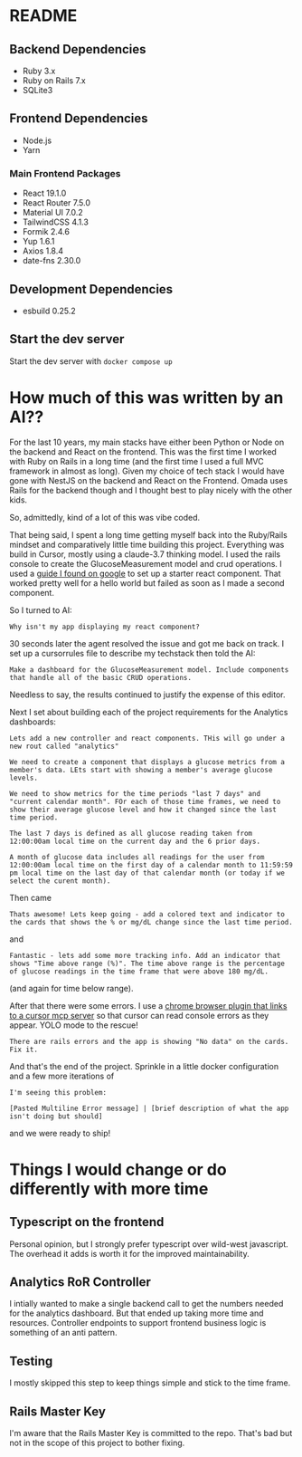 # README

## Backend Dependencies

- Ruby 3.x
- Ruby on Rails 7.x
- SQLite3

## Frontend Dependencies

- Node.js
- Yarn

### Main Frontend Packages

- React 19.1.0
- React Router 7.5.0
- Material UI 7.0.2
- TailwindCSS 4.1.3
- Formik 2.4.6
- Yup 1.6.1
- Axios 1.8.4
- date-fns 2.30.0

## Development Dependencies

- esbuild 0.25.2

## Start the dev server

Start the dev server with `docker compose up`

# How much of this was written by an AI??

For the last 10 years, my main stacks have either been Python or Node on the backend and React on the frontend. This was the
first time I worked with Ruby on Rails in a long time (and the first time I used a full MVC framework in almost as long). Given my
choice of tech stack I would have gone with NestJS on the backend and React on the Frontend. Omada uses Rails for the backend
though and I thought best to play nicely with the other kids.

So, admittedly, kind of a lot of this was vibe coded.

That being said, I spent a long time getting myself back into the Ruby/Rails mindset and comparatively little time building
this project. Everything was build in Cursor, mostly using a claude-3.7 thinking model. I used the rails console to create
the GlucoseMeasurement model and crud operations. I used a [guide I found on google](https://rubyroidlabs.com/blog/2023/11/how-to-use-ruby-on-rails-with-react-in-2024/) to set up a starter react component. That worked pretty well for a hello world but failed as soon as I made a second component.

So I turned to AI:

```
Why isn't my app displaying my react component?
```

30 seconds later the agent resolved the issue and got me back on track. I set up a cursorrules file to describe my techstack then told the AI:

```
Make a dashboard for the GlucoseMeasurement model. Include components that handle all of the basic CRUD operations.
```

Needless to say, the results continued to justify the expense of this editor.

Next I set about building each of the project requirements for the Analytics dashboards:

```
Lets add a new controller and react components. THis will go under a new rout called "analytics"

We need to create a component that displays a glucose metrics from a member's data. LEts start with showing a member's average glucose levels.

We need to show metrics for the time periods "last 7 days" and "current calendar month". FOr each of those time frames, we need to show their average glucose level and how it changed since the last time period.

The last 7 days is defined as all glucose reading taken from 12:00:00am local time on the current day and the 6 prior days.

A month of glucose data includes all readings for the user from 12:00:00am local time on the first day of a calendar month to 11:59:59 pm local time on the last day of that calendar month (or today if we select the curent month).
```

Then came

```
Thats awesome! Lets keep going - add a colored text and indicator to the cards that shows the % or mg/dL change since the last time period.
```

and

```
Fantastic - lets add some more tracking info. Add an indicator that shows "Time above range (%)". The time above range is the percentage of glucose readings in the time frame that were above 180 mg/dL.
```

(and again for time below range).

After that there were some errors. I use a [chrome browser plugin that links to a cursor mcp server](https://browsertools.agentdesk.ai/installation) so that cursor can read console errors as they appear. YOLO mode to the rescue!

```
There are rails errors and the app is showing "No data" on the cards. Fix it.
```

And that's the end of the project. Sprinkle in a little docker configuration and a few more iterations of

```
I'm seeing this problem:

[Pasted Multiline Error message] | [brief description of what the app isn't doing but should]
```

and we were ready to ship!

# Things I would change or do differently with more time

## Typescript on the frontend

Personal opinion, but I strongly prefer typescript over wild-west javascript. The overhead it adds is worth it for the improved maintainability.

## Analytics RoR Controller

I intially wanted to make a single backend call to get the numbers needed for the analytics dashboard. But that ended up taking more time and resources. Controller endpoints to support frontend business logic is something of an anti pattern.

## Testing

I mostly skipped this step to keep things simple and stick to the time frame.

## Rails Master Key

I'm aware that the Rails Master Key is committed to the repo. That's bad but not in the scope of this project to bother fixing.

